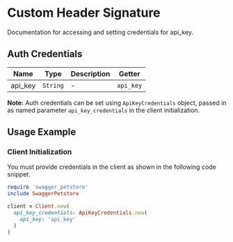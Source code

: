 
# Custom Header Signature



Documentation for accessing and setting credentials for api_key.

## Auth Credentials

| Name | Type | Description | Getter |
|  --- | --- | --- | --- |
| api_key | `String` | - | `api_key` |



**Note:** Auth credentials can be set using `ApiKeyCredentials` object, passed in as named parameter `api_key_credentials` in the client initialization.

## Usage Example

### Client Initialization

You must provide credentials in the client as shown in the following code snippet.

```ruby
require 'swagger_petstore'
include SwaggerPetstore

client = Client.new(
  api_key_credentials: ApiKeyCredentials.new(
    api_key: 'api_key'
  )
)
```



